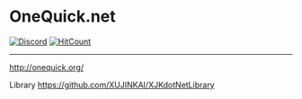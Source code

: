 # OneQuick.net

[![Discord](https://img.shields.io/badge/chat-discord-%23748bd7.svg)](https://discord.gg/YJ4Z9Cu)
[![HitCount](http://hits.dwyl.io/xujinkai/onequick/feedback.svg)](http://hits.dwyl.io/xujinkai/onequick/feedback)

---
http://onequick.org/

Library https://github.com/XUJINKAI/XJKdotNetLibrary
